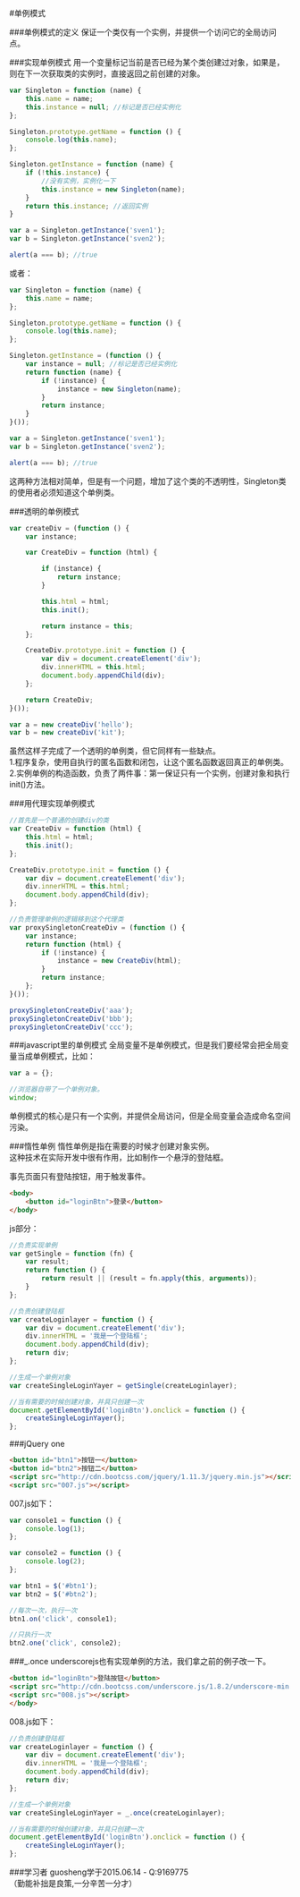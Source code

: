 #单例模式

###单例模式的定义
保证一个类仅有一个实例，并提供一个访问它的全局访问点。

###实现单例模式
用一个变量标记当前是否已经为某个类创建过对象，如果是，则在下一次获取类的实例时，直接返回之前创建的对象。
```js
var Singleton = function (name) {
    this.name = name;
    this.instance = null; //标记是否已经实例化
};

Singleton.prototype.getName = function () {
    console.log(this.name);
};

Singleton.getInstance = function (name) {
    if (!this.instance) {
        //没有实例，实例化一下
        this.instance = new Singleton(name);
    }
    return this.instance; //返回实例
}

var a = Singleton.getInstance('sven1');
var b = Singleton.getInstance('sven2');

alert(a === b); //true
```
或者：
```js
var Singleton = function (name) {
    this.name = name;
};

Singleton.prototype.getName = function () {
    console.log(this.name);
};

Singleton.getInstance = (function () {
    var instance = null; //标记是否已经实例化
    return function (name) {
        if (!instance) {
            instance = new Singleton(name);
        }
        return instance;
    }
}());

var a = Singleton.getInstance('sven1');
var b = Singleton.getInstance('sven2');

alert(a === b); //true
```
这两种方法相对简单，但是有一个问题，增加了这个类的不透明性，Singleton类的使用者必须知道这个单例类。

###透明的单例模式
```js
var createDiv = (function () {
    var instance;

    var CreateDiv = function (html) {

        if (instance) {
            return instance;
        }

        this.html = html;
        this.init();

        return instance = this;
    };

    CreateDiv.prototype.init = function () {
        var div = document.createElement('div');
        div.innerHTML = this.html;
        document.body.appendChild(div);
    };

    return CreateDiv;
}());

var a = new createDiv('hello');
var b = new createDiv('kit');
```
虽然这样子完成了一个透明的单例类，但它同样有一些缺点。       
1.程序复杂，使用自执行的匿名函数和闭包，让这个匿名函数返回真正的单例类。      
2.实例单例的构造函数，负责了两件事：第一保证只有一个实例，创建对象和执行init()方法。    


###用代理实现单例模式
```js
//首先是一个普通的创建div的类
var CreateDiv = function (html) {
    this.html = html;
    this.init();
};

CreateDiv.prototype.init = function () {
    var div = document.createElement('div');
    div.innerHTML = this.html;
    document.body.appendChild(div);
};

//负责管理单例的逻辑移到这个代理类
var proxySingletonCreateDiv = (function () {
    var instance;
    return function (html) {
        if (!instance) {
            instance = new CreateDiv(html);
        }
        return instance;
    };
}());

proxySingletonCreateDiv('aaa');
proxySingletonCreateDiv('bbb');
proxySingletonCreateDiv('ccc');
```

###javascript里的单例模式
全局变量不是单例模式，但是我们要经常会把全局变量当成单例模式，比如：
```js
var a = {};

//浏览器自带了一个单例对象。
window;
```
单例模式的核心是只有一个实例，并提供全局访问，但是全局变量会造成命名空间污染。

###惰性单例
惰性单例是指在需要的时候才创建对象实例。     
这种技术在实际开发中很有作用，比如制作一个悬浮的登陆框。   

事先页面只有登陆按钮，用于触发事件。
```html
<body>
    <button id="loginBtn">登录</button>
</body>
```
js部分：
```js
//负责实现单例
var getSingle = function (fn) {
    var result;
    return function () {
        return result || (result = fn.apply(this, arguments));
    }
};

//负责创建登陆框
var createLoginlayer = function () {
    var div = document.createElement('div');
    div.innerHTML = '我是一个登陆框';
    document.body.appendChild(div);
    return div;
};

//生成一个单例对象
var createSingleLoginYayer = getSingle(createLoginlayer);

//当有需要的时候创建对象，并具只创建一次
document.getElementById('loginBtn').onclick = function () {
    createSingleLoginYayer();
};
```

###jQuery one
```html
<button id="btn1">按钮一</button>
<button id="btn2">按钮二</button>
<script src="http://cdn.bootcss.com/jquery/1.11.3/jquery.min.js"></script>
<script src="007.js"></script>
```
007.js如下：
```js
var console1 = function () {
    console.log(1);
};

var console2 = function () {
    console.log(2);
};

var btn1 = $('#btn1');
var btn2 = $('#btn2');

//每次一次，执行一次
btn1.on('click', console1);

//只执行一次
btn2.one('click', console2);
```

###_.once
underscorejs也有实现单例的方法，我们拿之前的例子改一下。
```html
<button id="loginBtn">登陆按钮</button>
<script src="http://cdn.bootcss.com/underscore.js/1.8.2/underscore-min.js"></script>
<script src="008.js"></script>
</body>
```
008.js如下：
```js
//负责创建登陆框
var createLoginlayer = function () {
    var div = document.createElement('div');
    div.innerHTML = '我是一个登陆框';
    document.body.appendChild(div);
    return div;
};

//生成一个单例对象
var createSingleLoginYayer = _.once(createLoginlayer);

//当有需要的时候创建对象，并具只创建一次
document.getElementById('loginBtn').onclick = function () {
    createSingleLoginYayer();
};
```

###学习者
guosheng学于2015.06.14 - Q:9169775   
（勤能补拙是良策,一分辛苦一分才）
